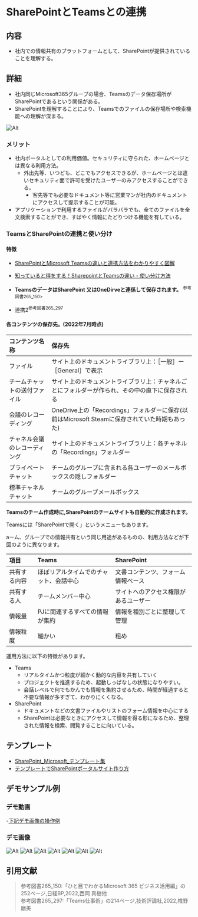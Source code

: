 # SharePointとTeamsとの連携

## 内容

- 社内での情報共有のプラットフォームとして、SharePointが提供されていることを理解する。

## 詳細

- 社内同じMicrosoft365グループの場合、Teamsのデータ保存場所がSharePointであるという関係がある。
- SharePointを理解することにより、Teamsでのファイルの保存場所や検索機能への理解が深まる。

![Alt](../../7_Prj/716_M365/100_初期導入/100_初期導入_グループ1.png)

### メリット

- 社内ポータルとしての利用価値。セキュリティに守られた、ホームページとは異なる利用方法。
  - 外出先等、いつども、どこでもアクセスできるが、ホームページとは違いセキュリティ面で許可を受けたユーザーのみアクセスすることができる。
    - 客先等でも必要なドキュメント等に営業マンが社内のドキュメントにアクセスして提示することが可能。
- アプリケーションで利用するファイルがバラバラでも、全てのファイルを全文検索することができ、すばやく情報にたどりつける機能を有している。

### TeamsとSharePointの連携と使い分け

#### 特徴

- [SharePointとMicrosoft Teamsの違いと連携方法をわかりやすく図解](https://notepm.jp/blog/11017)
- [知っていると得をする！SharepointとTeamsの違い・使い分け方法](https://akmemo.info/sharepoint-teams-differences/)

-  **TeamsのデータはSharePoint 又はOneDirveと連係して保存されます。** <sup>参考図書265_150>  
-  連携2<sup>参考図書265_297</sup>

#### 各コンテンツの保存先。(2022年7月時点)

|**コンテンツ名称**|**保存先**|
|:--|:--|
|ファイル|サイト上のドキュメントライブラリ上：［一般］ー［General］で表示|
|チームチャットの送付ファイル|サイト上のドキュメントライブラリ上：チャネルごとにフォルダーが作られ、その中の直下に保存される|
|会議のレコーディング|OneDrive上の「Recordings」フォルダーに保存(以前はMicrosoft  Steamに保存されていた時期もあった)|
|チャネル会議のレコーディング|サイト上のドキュメントライブラリ上：各チャネルの「Recordings」フォルダー|
|プライベートチャット|チームのグループに含まれる各ユーザーのメールボックスの隠しフォルダー|
|標準チャネルチャット|チームのグループメールボックス|

**Teamsのチーム作成時に,SharePointのチームサイトも自動的に作成されます。**  

Teamsには「SharePointで開く」というメニューもあります。  

aーム、グループでの情報共有という同じ用途があるものの、利用方法などが下図のように異なります。  

|**項目**|**Teams**|**SharePoint**|
|:--|:--|:--|
|共有する内容|ほぼリアルタイムでのチャット、会話中心|文書コンテンツ、フォーム情報ベース|
|共有する人|チームメンバー中心|サイトへのアクセス権限があるユーザー|
|情報量|PJに関連するすべての情報が集約|情報を種別ごとに整理して管理|
|情報粒度|細かい|粗め|

運用方法に以下の特徴があります。  

- Teams
  - リアルタイムかつ粒度が細かく動的な内容を共有していく
  - プロジェクトを推進するため、起動しっぱなしの状態になりやすい。
  - 会話レベルで何でもかんでも情報を集約させるため、時間が経過すると不要な情報が多すぎて、わかりにくくなる。
- SharePoint
  - ドキュメントなどの文書ファイルやリストのフォーム情報を中心にする
  - SharePointは必要なときにアクセスして情報を得る形になるため、整理された情報を検索、閲覧することに向いている。

## テンプレート

- [SharePoint_Microsoft_テンプレート集](https://lookbook.microsoft.com/)
- [テンプレートでSharePointポータルサイト作り方](https://echigoya-blog.net/sharepoint-site-template/)

## デモサンプル例

### デモ動画

-[下記デモ画像の操作例](../../7_Prj/716_M365/200_インフラサービス/30_SharePoint/30_SharePoint1.mp4)  

### デモ画像

![Alt](../../7_Prj/716_M365/200_インフラサービス/30_SharePoint/30_SharePoint1.png)
![Alt](../../7_Prj/716_M365/200_インフラサービス/30_SharePoint/30_SharePoint2.png)
![Alt](../../7_Prj/716_M365/200_インフラサービス/30_SharePoint/30_SharePoint3.png)
![Alt](../../7_Prj/716_M365/200_インフラサービス/30_SharePoint/30_SharePoint4.png)
![Alt](../../7_Prj/716_M365/200_インフラサービス/30_SharePoint/30_SharePoint5.png)
![Alt](../../7_Prj/716_M365/200_インフラサービス/30_SharePoint/30_SharePoint6.png)
![Alt](../../7_Prj/716_M365/200_インフラサービス/30_SharePoint/30_SharePoint7.png)

## 引用文献

> 参考図書265_150:「ひと目でわかるMicrosoft 365 ビジネス活用編」の252ページ,日経BP,2022,西岡 真樹他  
> 参考図書265_297:「Teams仕事術」の214ページ,技術評論社,2022,椎野磨美  

